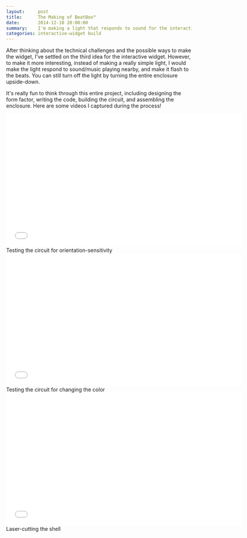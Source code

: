 ```yaml
---
layout:     post
title:      The Making of BeatBox™
date:       2014-12-10 20:00:00
summary:    I'm making a light that responds to sound for the interactive widget project.
categories: interactive-widget build
---
```


After thinking about the technical challenges and the possible ways to make the widget, I've settled on the third idea for the interactive widget. However, to make it more interesting, instead of making a really simple light, I would make the light respond to sound/music playing nearby, and make it flash to the beats. You can still turn off the light by turning the entire enclosure upside-down.

It's really fun to think through this entire project, including designing the form factor, writing the code, building the circuit, and assembling the enclosure. Here are some videos I captured during the process!

<iframe width="640" height="360" src="//www.youtube.com/embed/yJA91rjMWTo?rel=0" frameborder="0" allowfullscreen></iframe>
<span class="small mid-gray">Testing the circuit for orientation-sensitivity</span>

<iframe width="640" height="360" src="//www.youtube.com/embed/mmpsvkW3aUE?rel=0" frameborder="0" allowfullscreen></iframe>
<span class="small mid-gray">Testing the circuit for changing the color</span>

<iframe width="640" height="360" src="//www.youtube.com/embed/DBbjd0iyXjM?rel=0" frameborder="0" allowfullscreen></iframe>
<span class="small mid-gray">Laser-cutting the shell</span>
